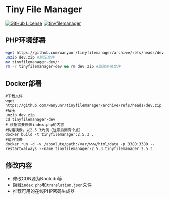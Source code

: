 # Tiny File Manager
[![GitHub License](https://img.shields.io/github/license/prasathmani/tinyfilemanager.svg?style=flat-square)](https://github.com/wanyunr/tinyfilemanager/blob/master/LICENSE) [![tinyfilemanager](https://img.shields.io/badge/tinyfilemanager-Powered-green)](https://github.com/prasathmani/tinyfilemanager)

## PHP环境部署

```bash
wget https://github.com/wanyunr/tinyfilemanager/archive/refs/heads/dev.zip  # 下载文件到网站根目录
unzip dev.zip #解压文件
mv tinyfilemanager-dev/* .
rm -r tinyfilemanager-dev && rm dev.zip #删除多余文件
```

## Docker部署

```
#下载文件
wget https://github.com/wanyunr/tinyfilemanager/archive/refs/heads/dev.zip
#解压
unzip dev.zip
cd tinyfilemanager-dev
# 根据需要修改index.php的内容
#构建镜像，以2.5.3为例（注意后面有个点）
docker build -t tinyfilemanager:2.5.3 . 
#运行镜像
docker run -d -v /absolute/path:/var/www/html/data -p 3380:3380 --restart=always --name tinyfilemanager-2.5.3 tinyfilemanager:2.5.3
```
## 修改内容

- 修改CDN源为Bootcdn等
- 隐藏`index.php`和`translation.json`文件
- 推荐可用的在线PHP密码生成器

